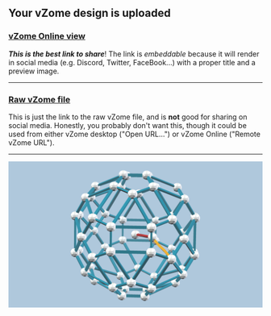 ## Your vZome design is uploaded

### [vZome Online view][embed]

***This is the best link to share***!  The link is *embeddable* because it will render in social media (e.g. Discord, Twitter, FaceBook...) with a proper title and a preview image.

---

### [Raw vZome file][raw]

This is just the link to the raw vZome file, and is **not** good for
sharing on social media.
Honestly, you probably don't want this, though it could be used from either
vZome desktop ("Open URL...") or vZome Online ("Remote vZome URL").

---

![Image](<trash-test-repo-name.png>)


[embed]: <https://vzome.com/app/embed.py?url=https://raw.githubusercontent.com/vorth/vzome-sharing/main/2021/11/27/09-35-54-trash-test-repo-name/trash-test-repo-name.vZome>
[raw]: <https://raw.githubusercontent.com/vorth/vzome-sharing/main/2021/11/27/09-35-54-trash-test-repo-name/trash-test-repo-name.vZome>
